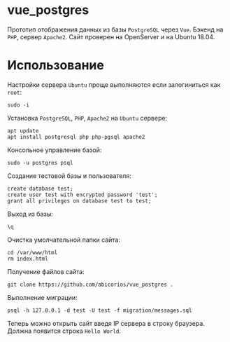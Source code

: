 # vue_postgres
Прототип отображения данных из базы `PostgreSQL` через `Vue`. Бэкенд на `PHP`, сервер `Apache2`. Сайт проверен на OpenServer и на Ubuntu 18.04.
# Использование
Настройки сервера `Ubuntu` проще выполняются если залогиниться как `root`:
```
sudo -i
```
Установка `PostgreSQL`, `PHP`, `Apache2` на `Ubuntu` сервере:
```
apt update
apt install postgresql php php-pgsql apache2
```
Консольное управление базой:
```
sudo -u postgres psql
```
Создание тестовой базы и пользователя:
```
create database test;
create user test with encrypted password 'test';
grant all privileges on database test to test;
```
Выход из базы:
```
\q
```
Очистка умолчательной папки сайта:
```
cd /var/www/html
rm index.html
```
Получение файлов сайта:
```
git clone https://github.com/abicorios/vue_postgres .
```
Выполнение миграции:
```
psql -h 127.0.0.1 -d test -U test -f migration/messages.sql
```
Теперь можно открыть сайт введя IP сервера в строку браузера. Должна появится строка `Hello World`.
